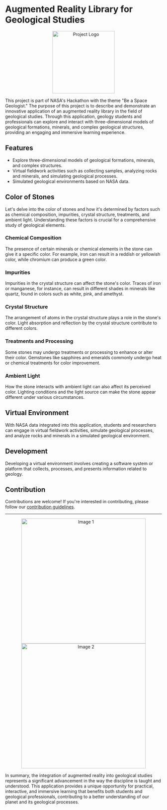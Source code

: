 # Augmented Reality Library for Geological Studies

<p align="center">
  <img src="link-to-your-logo-image.png" alt="Project Logo" width="200">
</p>

This project is part of NASA's Hackathon with the theme "Be a Space Geologist." The purpose of this project is to describe and demonstrate an innovative application of an augmented reality library in the field of geological studies. Through this application, geology students and professionals can explore and interact with three-dimensional models of geological formations, minerals, and complex geological structures, providing an engaging and immersive learning experience.

## Features

- Explore three-dimensional models of geological formations, minerals, and complex structures.
- Virtual fieldwork activities such as collecting samples, analyzing rocks and minerals, and simulating geological processes.
- Simulated geological environments based on NASA data.

## Color of Stones

Let's delve into the color of stones and how it's determined by factors such as chemical composition, impurities, crystal structure, treatments, and ambient light. Understanding these factors is crucial for a comprehensive study of geological elements.

### Chemical Composition

The presence of certain minerals or chemical elements in the stone can give it a specific color. For example, iron can result in a reddish or yellowish color, while chromium can produce a green color.

### Impurities

Impurities in the crystal structure can affect the stone's color. Traces of iron or manganese, for instance, can result in different shades in minerals like quartz, found in colors such as white, pink, and amethyst.

### Crystal Structure

The arrangement of atoms in the crystal structure plays a role in the stone's color. Light absorption and reflection by the crystal structure contribute to different colors.

### Treatments and Processing

Some stones may undergo treatments or processing to enhance or alter their color. Gemstones like sapphires and emeralds commonly undergo heat or chemical treatments for color improvement.

### Ambient Light

How the stone interacts with ambient light can also affect its perceived color. Lighting conditions and the light source can make the stone appear different under various circumstances.

## Virtual Environment

With NASA data integrated into this application, students and researchers can engage in virtual fieldwork activities, simulate geological processes, and analyze rocks and minerals in a simulated geological environment.

## Development

Developing a virtual environment involves creating a software system or platform that collects, processes, and presents information related to geology.

## Contribution

Contributions are welcome! If you're interested in contributing, please follow our [contribution guidelines](CONTRIBUTING.md).


---

<p align="center">
  <img src="" alt="Image 1" width="400">
  <img src="link-to-your-image2.png" alt="Image 2" width="400">
</p>

In summary, the integration of augmented reality into geological studies represents a significant advancement in the way the discipline is taught and understood. This application provides a unique opportunity for practical, interactive, and immersive learning that benefits both students and geological professionals, contributing to a better understanding of our planet and its geological processes.
